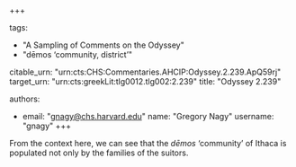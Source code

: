 +++

tags:
- "A Sampling of Comments on the Odyssey"
- "dēmos ‘community, district’"

citable_urn: "urn:cts:CHS:Commentaries.AHCIP:Odyssey.2.239.ApQ59rj"
target_urn: "urn:cts:greekLit:tlg0012.tlg002:2.239"
title: "Odyssey 2.239"

authors:
- email: "gnagy@chs.harvard.edu"
  name: "Gregory Nagy"
  username: "gnagy"
+++

<p>From the context here, we can see that the <em>dēmos</em> ‘community’ of Ithaca is populated not only by the families of the suitors. </p>